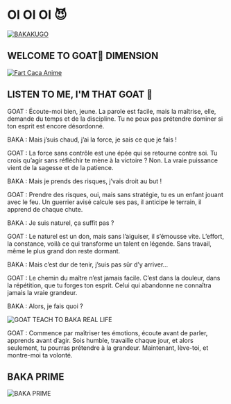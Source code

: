 # OI OI OI 😈

<a href="https://i.pinimg.com/736x/2e/bd/5c/2ebd5cc11a8f7af51ab13d20d45e9b35.jpg" target="_blank">
  <img src="https://media1.tenor.com/m/nqbltxqWcV8AAAAC/usogui-anime.gif" alt="BAKAKUGO">
</a>

## WELCOME TO GOAT🐐 DIMENSION 
<a href="https://www.roblox.com/fr/games/18138547215/5-LUCK-Anime-Card-Battle" target="_blank">
  <img src="https://media1.tenor.com/m/oWtBbshqSGIAAAAd/leader-usogui.gif" alt="Fart Caca Anime">
</a>

## LISTEN TO ME, I'M THAT GOAT 👹
GOAT :
Écoute-moi bien, jeune. La parole est facile, mais la maîtrise, elle, demande du temps et de la discipline. Tu ne peux pas prétendre dominer si ton esprit est encore désordonné.

BAKA :
Mais j’suis chaud, j’ai la force, je sais ce que je fais !

GOAT :
La force sans contrôle est une épée qui se retourne contre soi. Tu crois qu’agir sans réfléchir te mène à la victoire ? Non. La vraie puissance vient de la sagesse et de la patience.

BAKA :
Mais je prends des risques, j’vais droit au but !

GOAT :
Prendre des risques, oui, mais sans stratégie, tu es un enfant jouant avec le feu. Un guerrier avisé calcule ses pas, il anticipe le terrain, il apprend de chaque chute.

BAKA :
Je suis naturel, ça suffit pas ?

GOAT :
Le naturel est un don, mais sans l’aiguiser, il s’émousse vite. L’effort, la constance, voilà ce qui transforme un talent en légende. Sans travail, même le plus grand don reste dormant.

BAKA :
Mais c’est dur de tenir, j’suis pas sûr d’y arriver...

GOAT :
Le chemin du maître n’est jamais facile. C’est dans la douleur, dans la répétition, que tu forges ton esprit. Celui qui abandonne ne connaîtra jamais la vraie grandeur.

BAKA :
Alors, je fais quoi ?

![GOAT TEACH TO BAKA REAL LIFE](https://media1.tenor.com/m/vWnxLcl9CjIAAAAd/usogui-souichi.gif)

GOAT :
Commence par maîtriser tes émotions, écoute avant de parler, apprends avant d’agir. Sois humble, travaille chaque jour, et alors seulement, tu pourras prétendre à la grandeur. Maintenant, lève-toi, et montre-moi ta volonté.
## BAKA PRIME
![BAKA PRIME](https://media1.tenor.com/m/v9TJjLxDj8wAAAAd/usogui-faded1.gif)
